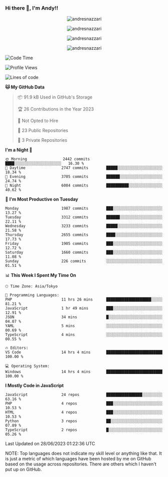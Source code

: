 ### Hi there 👋, I'm Andy!!

<p align="center" >
  <img src="https://github-profile-trophy.vercel.app/?username=AndresNazzari&theme=dracula&column=-1" alt="andresnazzari"/>
</p>

<p align="center">
  <img  src="https://github-readme-stats.vercel.app/api?username=AndresNazzari&count_private=true&show_icons=true&theme=dracula" alt="andresnazzari"/>
</p>
<p align="center">
  <img  src="https://github-readme-stats.vercel.app/api/top-langs/?username=AndresNazzari&layout=compact" alt="andresnazzari"/>
</p>
<p align="center" >
  <img src="https://github-readme-stats.vercel.app/api/wakatime?username=AndresNazzari" alt="andresnazzari"/>
</p>

<!--START_SECTION:waka-->
![Code Time](http://img.shields.io/badge/Code%20Time-625%20hrs%206%20mins-blue)

![Profile Views](http://img.shields.io/badge/Profile%20Views-0-blue)

![Lines of code](https://img.shields.io/badge/From%20Hello%20World%20I%27ve%20Written-6.3%20million%20lines%20of%20code-blue)

**🐱 My GitHub Data** 

> 📦 91.9 kB Used in GitHub's Storage 
 > 
> 🏆 26 Contributions in the Year 2023
 > 
> 🚫 Not Opted to Hire
 > 
> 📜 23 Public Repositories 
 > 
> 🔑 3 Private Repositories 
 > 
**I'm a Night 🦉** 

```text
🌞 Morning                2442 commits        ████░░░░░░░░░░░░░░░░░░░░░   16.30 % 
🌆 Daytime                2747 commits        █████░░░░░░░░░░░░░░░░░░░░   18.34 % 
🌃 Evening                3705 commits        ██████░░░░░░░░░░░░░░░░░░░   24.74 % 
🌙 Night                  6084 commits        ██████████░░░░░░░░░░░░░░░   40.62 % 
```
📅 **I'm Most Productive on Tuesday** 

```text
Monday                   1987 commits        ███░░░░░░░░░░░░░░░░░░░░░░   13.27 % 
Tuesday                  3312 commits        ██████░░░░░░░░░░░░░░░░░░░   22.11 % 
Wednesday                3233 commits        █████░░░░░░░░░░░░░░░░░░░░   21.58 % 
Thursday                 2655 commits        ████░░░░░░░░░░░░░░░░░░░░░   17.73 % 
Friday                   1905 commits        ███░░░░░░░░░░░░░░░░░░░░░░   12.72 % 
Saturday                 1660 commits        ███░░░░░░░░░░░░░░░░░░░░░░   11.08 % 
Sunday                   226 commits         ░░░░░░░░░░░░░░░░░░░░░░░░░   01.51 % 
```


📊 **This Week I Spent My Time On** 

```text
🕑︎ Time Zone: Asia/Tokyo

💬 Programming Languages: 
PHP                      11 hrs 26 mins      ████████████████████░░░░░   81.21 % 
JavaScript               1 hr 49 mins        ███░░░░░░░░░░░░░░░░░░░░░░   12.91 % 
JSON                     34 mins             █░░░░░░░░░░░░░░░░░░░░░░░░   04.07 % 
YAML                     5 mins              ░░░░░░░░░░░░░░░░░░░░░░░░░   00.69 % 
TypeScript               4 mins              ░░░░░░░░░░░░░░░░░░░░░░░░░   00.55 % 

🔥 Editors: 
VS Code                  14 hrs 4 mins       █████████████████████████   100.00 % 

💻 Operating System: 
Windows                  14 hrs 4 mins       █████████████████████████   100.00 % 
```

**I Mostly Code in JavaScript** 

```text
JavaScript               24 repos            ████████████████░░░░░░░░░   63.16 % 
PHP                      4 repos             ███░░░░░░░░░░░░░░░░░░░░░░   10.53 % 
HTML                     4 repos             ███░░░░░░░░░░░░░░░░░░░░░░   10.53 % 
Python                   3 repos             ██░░░░░░░░░░░░░░░░░░░░░░░   07.89 % 
TypeScript               2 repos             █░░░░░░░░░░░░░░░░░░░░░░░░   05.26 % 
```




 Last Updated on 28/06/2023 01:22:36 UTC
<!--END_SECTION:waka-->

NOTE: Top languages does not indicate my skill level or anything like that. It is just a metric of which languages have been hosted by me on GitHub based on the usage across repositories. There are others which I haven't put up on GitHub.

<!-- Here are some ideas to get you started:

-   🔭 I’m currently working on ...
-   🌱 I’m currently learning ...
-   👯 I’m looking to collaborate on ...
-   🤔 I’m looking for help with ...
-   💬 Ask me about ...
-   📫 How to reach me: ...
-   😄 Pronouns: ...
-   ⚡ Fun fact: ... -->
